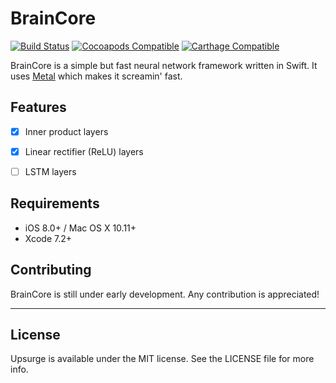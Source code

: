 # BrainCore

[![Build Status](https://travis-ci.org/aleph7/BrainCore.svg?branch=master)](https://travis-ci.org/aleph7/BrainCore)
[![Cocoapods Compatible](https://img.shields.io/cocoapods/v/BrainCore.svg)](https://img.shields.io/cocoapods/v/BrainCore.svg)
[![Carthage Compatible](https://img.shields.io/badge/Carthage-compatible-4BC51D.svg?style=flat)](https://github.com/Carthage/Carthage)

BrainCore is a simple but fast neural network framework written in Swift. It uses [Metal](https://developer.apple.com/metal/) which makes it screamin' fast.


## Features

- [x] Inner product layers
- [x] Linear rectifier (ReLU) layers 
- [ ] LSTM layers


## Requirements

- iOS 8.0+ / Mac OS X 10.11+
- Xcode 7.2+


## Contributing

BrainCore is still under early development. Any contribution is appreciated!


---

## License

Upsurge is available under the MIT license. See the LICENSE file for more info.
